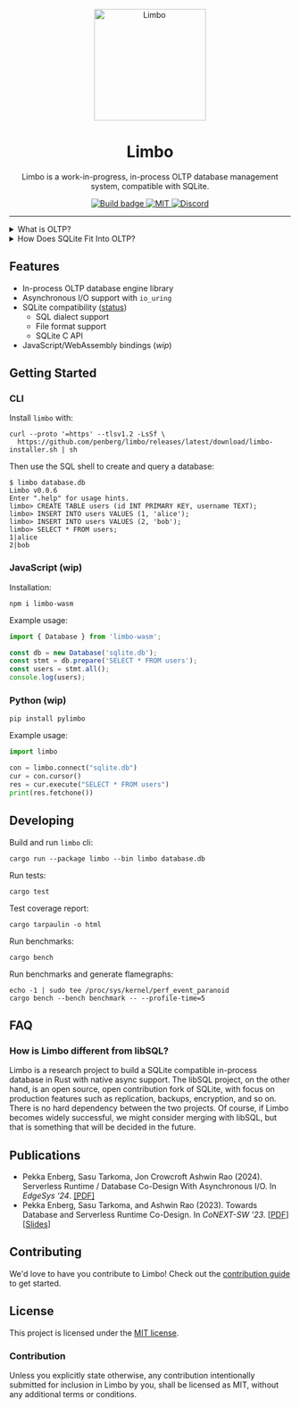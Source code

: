 <p align="center">
  <img src="limbo.png" alt="Limbo" width="200"/>
  <h1 align="center">Limbo</h1>
</p>

<p align="center">
  Limbo is a work-in-progress, in-process OLTP database management system, compatible with SQLite.
</p>

<p align="center">
  <a href="https://github.com/penberg/limbo/actions">
    <img src="https://github.com/penberg/limbo/actions/workflows/rust.yml/badge.svg" alt="Build badge">
  </a>
  <a href="https://github.com/penberg/limbo/blob/main/LICENSE.md">
    <img src="https://img.shields.io/badge/license-MIT-blue" alt="MIT" title="MIT License" />
  </a>
  <a href="https://discord.gg/jgjmyYgHwB">
    <img src="https://img.shields.io/discord/1258658826257961020" alt="Discord" title="Discord" />
  </a>
  

</p>

---
<details>
  <summary>What is OLTP? </summary>
  
  **OLTP (Online Transaction Processing)** systems are designed to handle real-time transactional data, typically in applications requiring high-volume, short, and fast transactions. These systems support operations such as inserting, updating, and deleting data records in real-time.

  ### Key Characteristics of OLTP:
  - **High Transaction Throughput**: Optimized to handle a large number of quick transactions.
  - **Real-Time Processing**: Transactions are processed instantly.
  - **ACID Properties**: Ensures data consistency and reliability.
  - **Relational Databases**: Typically uses relational databases to maintain integrity.

  ### Where OLTP Systems Shine:
  OLTP systems are ideal for applications that need quick, reliable data processing and integrity. They are commonly used in:
  - **Financial Systems** (e.g., banks, stock trading)
  - **Retail Systems** (e.g., point-of-sale)
  - **Reservation Systems** (e.g., airlines, hotel bookings)
  - **E-commerce** (e.g., order management)
  - **Supply Chain** (e.g., inventory updates)

  ### Real-World Example: Bank Transaction System
  - **Deposit**: User deposits money; the system immediately updates the balance.
  - **Withdrawal**: The system checks funds and deducts money in real-time.
  - **Fund Transfer**: Money is moved between accounts instantly, ensuring consistency.

  These operations must be fast, consistent, and reliable, making them typical of OLTP systems.

</details>

<details>
  <summary>How Does SQLite Fit Into OLTP? </summary>

  **SQLite** is a lightweight, self-contained relational database that is fully compatible with OLTP systems, particularly for smaller-scale, embedded, or mobile applications.

  ### Why SQLite Works for OLTP:
  - **Lightweight and Embeddable**: SQLite doesn’t require a separate server; it is embedded directly into the application.
  - **Fast for Small-Scale Transactions**: It’s optimized for quick, small-scale read/write operations, ideal for mobile apps and smaller systems.
  - **ACID Compliant**: Ensures data integrity even in case of failure, making it ideal for transaction systems.
  - **Zero Configuration**: Easy to deploy with no need for complex setups, making it suitable for small applications.
  - **Concurrency Control**: While SQLite uses a simpler locking mechanism, it is sufficient for smaller-scale applications.
  - **Portability**: SQLite databases are stored in a single file, making them portable and easy to back up.

  ### Real-World Example: Mobile Banking App
  - **User Actions**: Check balances, make payments, view transaction history.
  - **Local Database**: SQLite stores user data and transaction records on the device.
  - **Transaction Integrity**: When a transaction happens (e.g., money transfer), SQLite ensures consistency and reliability.
  - **Offline Support**: The app can continue working offline, syncing with the central server once connected again.

  ### When to Use SQLite for OLTP:
  - **Small-Scale Applications**: Great for light to medium transaction volumes.
  - **Mobile Apps**: Ideal for apps requiring local transactional data storage.
  - **Embedded Systems**: For IoT or devices with limited resources needing local databases.

</details>


## Features

* In-process OLTP database engine library
* Asynchronous I/O support with `io_uring`
* SQLite compatibility ([status](COMPAT.md))
  * SQL dialect support
  * File format support
  * SQLite C API
* JavaScript/WebAssembly bindings (_wip_)


## Getting Started

### CLI

Install `limbo` with:

```shell 
curl --proto '=https' --tlsv1.2 -LsSf \
  https://github.com/penberg/limbo/releases/latest/download/limbo-installer.sh | sh
```

Then use the SQL shell to create and query a database:

```console
$ limbo database.db
Limbo v0.0.6
Enter ".help" for usage hints.
limbo> CREATE TABLE users (id INT PRIMARY KEY, username TEXT);
limbo> INSERT INTO users VALUES (1, 'alice');
limbo> INSERT INTO users VALUES (2, 'bob');
limbo> SELECT * FROM users;
1|alice
2|bob
```

### JavaScript (wip)

Installation:

```console
npm i limbo-wasm
```

Example usage:

```js
import { Database } from 'limbo-wasm';

const db = new Database('sqlite.db');
const stmt = db.prepare('SELECT * FROM users');
const users = stmt.all();
console.log(users);
```

### Python (wip)

```console
pip install pylimbo
```

Example usage:

```python
import limbo

con = limbo.connect("sqlite.db")
cur = con.cursor()
res = cur.execute("SELECT * FROM users")
print(res.fetchone())
```

## Developing

Build and run `limbo` cli: 

```shell 
cargo run --package limbo --bin limbo database.db
```

Run tests:

```console
cargo test
```

Test coverage report:

```
cargo tarpaulin -o html
```

Run benchmarks:

```console
cargo bench
```

Run benchmarks and generate flamegraphs:

```console
echo -1 | sudo tee /proc/sys/kernel/perf_event_paranoid
cargo bench --bench benchmark -- --profile-time=5
```

## FAQ

### How is Limbo different from libSQL?

Limbo is a research project to build a SQLite compatible in-process database in Rust with native async support. The libSQL project, on the other hand, is an open source, open contribution fork of SQLite, with focus on production features such as replication, backups, encryption, and so on. There is no hard dependency between the two projects. Of course, if Limbo becomes widely successful, we might consider merging with libSQL, but that is something that will be decided in the future.

## Publications

* Pekka Enberg, Sasu Tarkoma, Jon Crowcroft Ashwin Rao (2024). Serverless Runtime / Database Co-Design With Asynchronous I/O. In _EdgeSys ‘24_. [[PDF]](https://penberg.org/papers/penberg-edgesys24.pdf)
* Pekka Enberg, Sasu Tarkoma, and Ashwin Rao (2023). Towards Database and Serverless Runtime Co-Design. In _CoNEXT-SW ’23_. [[PDF](https://penberg.org/papers/penberg-conext-sw-23.pdf)] [[Slides](https://penberg.org/papers/penberg-conext-sw-23-slides.pdf)]

## Contributing

We'd love to have you contribute to Limbo! Check out the [contribution guide] to get started.

## License

This project is licensed under the [MIT license].

### Contribution

Unless you explicitly state otherwise, any contribution intentionally submitted
for inclusion in Limbo by you, shall be licensed as MIT, without any additional
terms or conditions.

[contribution guide]: https://github.com/penberg/limbo/blob/main/CONTRIBUTING.md
[MIT license]: https://github.com/penberg/limbo/blob/main/LICENSE.md
